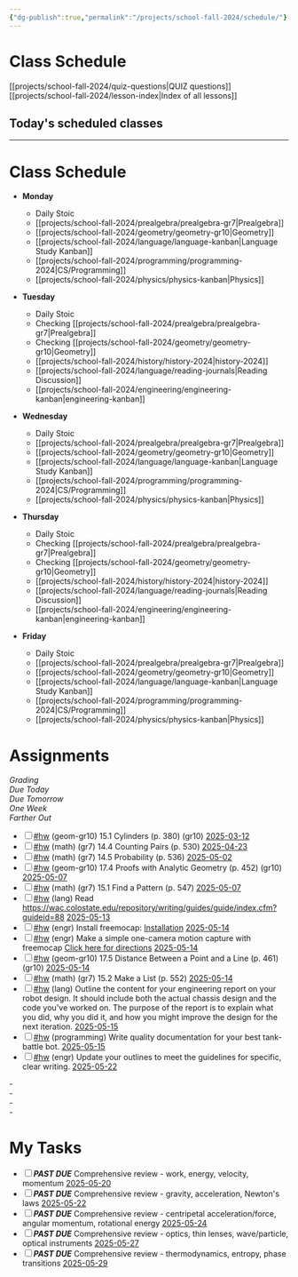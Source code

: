 ```yaml
---
{"dg-publish":true,"permalink":"/projects/school-fall-2024/schedule/"}
---
```



# Class Schedule

[[projects/school-fall-2024/quiz-questions\|QUIZ questions]]
[[projects/school-fall-2024/lesson-index\|Index of all lessons]]

## Today's scheduled classes

<div><ul class="dataview list-view-ul"></ul></div>

---

# Class Schedule

- **Monday**
    - Daily Stoic
    - [[projects/school-fall-2024/prealgebra/prealgebra-gr7\|Prealgebra]]
    - [[projects/school-fall-2024/geometry/geometry-gr10\|Geometry]]
    - [[projects/school-fall-2024/language/language-kanban\|Language Study Kanban]]
    - [[projects/school-fall-2024/programming/programming-2024\|CS/Programming]]
    - [[projects/school-fall-2024/physics/physics-kanban\|Physics]]

- **Tuesday**
    - Daily Stoic
    - Checking [[projects/school-fall-2024/prealgebra/prealgebra-gr7\|Prealgebra]] 
    - Checking [[projects/school-fall-2024/geometry/geometry-gr10\|Geometry]]
    - [[projects/school-fall-2024/history/history-2024\|history-2024]]
    - [[projects/school-fall-2024/language/reading-journals\|Reading Discussion]]
    - [[projects/school-fall-2024/engineering/engineering-kanban\|engineering-kanban]]

- **Wednesday**
    - Daily Stoic
    - [[projects/school-fall-2024/prealgebra/prealgebra-gr7\|Prealgebra]]
    - [[projects/school-fall-2024/geometry/geometry-gr10\|Geometry]]
    - [[projects/school-fall-2024/language/language-kanban\|Language Study Kanban]]
    - [[projects/school-fall-2024/programming/programming-2024\|CS/Programming]]
    - [[projects/school-fall-2024/physics/physics-kanban\|Physics]]
    
- **Thursday**
    - Daily Stoic
    - Checking [[projects/school-fall-2024/prealgebra/prealgebra-gr7\|Prealgebra]] 
    - Checking [[projects/school-fall-2024/geometry/geometry-gr10\|Geometry]]
    - [[projects/school-fall-2024/history/history-2024\|history-2024]]
    - [[projects/school-fall-2024/language/reading-journals\|Reading Discussion]]
    - [[projects/school-fall-2024/engineering/engineering-kanban\|engineering-kanban]]

- **Friday**
    - Daily Stoic
    - [[projects/school-fall-2024/prealgebra/prealgebra-gr7\|Prealgebra]]
    - [[projects/school-fall-2024/geometry/geometry-gr10\|Geometry]]
    - [[projects/school-fall-2024/language/language-kanban\|Language Study Kanban]]
    - [[projects/school-fall-2024/programming/programming-2024\|CS/Programming]]
    - [[projects/school-fall-2024/physics/physics-kanban\|Physics]]


# Assignments


<div><span><em>Grading</em></span></div><div><span><em>Due Today</em></span></div><div><span><em>Due Tomorrow</em></span></div><div><span><em>One Week</em></span></div><div><span><em>Farther Out</em></span></div><div><ul class="contains-task-list"><li data-task=" " class="dataview task-list-item"><input type="checkbox" class="dataview task-list-item-checkbox"><span><a href="#hw" class="tag" target="_blank" rel="noopener nofollow">#hw</a> (geom-gr10) 15.1 Cylinders  (p. 380) (gr10) <a data-href="2025-03-12" href="2025-03-12" class="internal-link" target="_blank" rel="noopener nofollow">2025-03-12</a></span></li><li data-task=" " class="dataview task-list-item"><input type="checkbox" class="dataview task-list-item-checkbox"><span><a href="#hw" class="tag" target="_blank" rel="noopener nofollow">#hw</a> (math) (gr7) 14.4 Counting Pairs (p. 530) <a data-href="2025-04-23" href="2025-04-23" class="internal-link" target="_blank" rel="noopener nofollow">2025-04-23</a></span></li><li data-task=" " class="dataview task-list-item"><input type="checkbox" class="dataview task-list-item-checkbox"><span><a href="#hw" class="tag" target="_blank" rel="noopener nofollow">#hw</a> (math) (gr7) 14.5 Probability (p. 536) <a data-href="2025-05-02" href="2025-05-02" class="internal-link" target="_blank" rel="noopener nofollow">2025-05-02</a></span></li><li data-task=" " class="dataview task-list-item"><input type="checkbox" class="dataview task-list-item-checkbox"><span><a href="#hw" class="tag" target="_blank" rel="noopener nofollow">#hw</a> (geom-gr10) 17.4 Proofs with Analytic Geometry  (p. 452) (gr10) <a data-href="2025-05-07" href="2025-05-07" class="internal-link" target="_blank" rel="noopener nofollow">2025-05-07</a></span></li><li data-task=" " class="dataview task-list-item"><input type="checkbox" class="dataview task-list-item-checkbox"><span><a href="#hw" class="tag" target="_blank" rel="noopener nofollow">#hw</a> (math) (gr7) 15.1 Find a Pattern (p. 547) <a data-href="2025-05-07" href="2025-05-07" class="internal-link" target="_blank" rel="noopener nofollow">2025-05-07</a></span></li><li data-task=" " class="dataview task-list-item"><input type="checkbox" class="dataview task-list-item-checkbox"><span><a href="#hw" class="tag" target="_blank" rel="noopener nofollow">#hw</a> (lang) Read <a rel="noopener nofollow" class="external-link" href="https://wac.colostate.edu/repository/writing/guides/guide/index.cfm?guideid=88" target="_blank">https://wac.colostate.edu/repository/writing/guides/guide/index.cfm?guideid=88</a> <a data-href="2025-05-13" href="2025-05-13" class="internal-link" target="_blank" rel="noopener nofollow">2025-05-13</a></span></li><li data-task=" " class="dataview task-list-item"><input type="checkbox" class="dataview task-list-item-checkbox"><span><a href="#hw" class="tag" target="_blank" rel="noopener nofollow">#hw</a> (engr) Install freemocap: <a data-tooltip-position="top" aria-label="https://freemocap.github.io/documentation/installation.html" rel="noopener nofollow" class="external-link" href="https://freemocap.github.io/documentation/installation.html" target="_blank">Installation</a>  <a data-href="2025-05-14" href="2025-05-14" class="internal-link" target="_blank" rel="noopener nofollow">2025-05-14</a></span></li><li data-task=" " class="dataview task-list-item"><input type="checkbox" class="dataview task-list-item-checkbox"><span><a href="#hw" class="tag" target="_blank" rel="noopener nofollow">#hw</a> (engr) Make a simple one-camera motion capture with freemocap <a data-tooltip-position="top" aria-label="https://freemocap.github.io/documentation/single-camera-recording.html" rel="noopener nofollow" class="external-link" href="https://freemocap.github.io/documentation/single-camera-recording.html" target="_blank">Click here for directions</a>  <a data-href="2025-05-14" href="2025-05-14" class="internal-link" target="_blank" rel="noopener nofollow">2025-05-14</a></span></li><li data-task=" " class="dataview task-list-item"><input type="checkbox" class="dataview task-list-item-checkbox"><span><a href="#hw" class="tag" target="_blank" rel="noopener nofollow">#hw</a> (geom-gr10) 17.5 Distance Between a Point and a Line  (p. 461) (gr10) <a data-href="2025-05-14" href="2025-05-14" class="internal-link" target="_blank" rel="noopener nofollow">2025-05-14</a></span></li><li data-task=" " class="dataview task-list-item"><input type="checkbox" class="dataview task-list-item-checkbox"><span><a href="#hw" class="tag" target="_blank" rel="noopener nofollow">#hw</a> (math) (gr7) 15.2 Make a List (p. 552) <a data-href="2025-05-14" href="2025-05-14" class="internal-link" target="_blank" rel="noopener nofollow">2025-05-14</a></span></li><li data-task=" " class="dataview task-list-item"><input type="checkbox" class="dataview task-list-item-checkbox"><span><a href="#hw" class="tag" target="_blank" rel="noopener nofollow">#hw</a> (lang) Outline the content for your engineering report on your robot design. It should include both the actual chassis design and the code you've worked on. The purpose of the report is to explain what you did, why you did it, and how you might improve the design for the next iteration. <a data-href="2025-05-15" href="2025-05-15" class="internal-link" target="_blank" rel="noopener nofollow">2025-05-15</a></span></li><li data-task=" " class="dataview task-list-item"><input type="checkbox" class="dataview task-list-item-checkbox"><span><a href="#hw" class="tag" target="_blank" rel="noopener nofollow">#hw</a> (programming) Write quality documentation for your best tank-battle bot. <a data-href="2025-05-15" href="2025-05-15" class="internal-link" target="_blank" rel="noopener nofollow">2025-05-15</a></span></li><li data-task=" " class="dataview task-list-item"><input type="checkbox" class="dataview task-list-item-checkbox"><span><a href="#hw" class="tag" target="_blank" rel="noopener nofollow">#hw</a> (engr) Update your outlines to meet the guidelines for specific, clear writing.  <a data-href="2025-05-22" href="2025-05-22" class="internal-link" target="_blank" rel="noopener nofollow">2025-05-22</a></span></li></ul></div><div><span>-</span></div><div><span>-</span></div><div><span>-</span></div><div><span>-</span></div>

# My Tasks

<div><ul class="contains-task-list"><li data-task=" " class="dataview task-list-item"><input type="checkbox" class="dataview task-list-item-checkbox"><span><strong><em>PAST DUE</em></strong> Comprehensive review - work, energy, velocity, momentum <a data-href="2025-05-20" href="2025-05-20" class="internal-link" target="_blank" rel="noopener nofollow">2025-05-20</a></span></li><li data-task=" " class="dataview task-list-item"><input type="checkbox" class="dataview task-list-item-checkbox"><span><strong><em>PAST DUE</em></strong> Comprehensive review - gravity, acceleration, Newton's laws <a data-href="2025-05-22" href="2025-05-22" class="internal-link" target="_blank" rel="noopener nofollow">2025-05-22</a></span></li><li data-task=" " class="dataview task-list-item"><input type="checkbox" class="dataview task-list-item-checkbox"><span><strong><em>PAST DUE</em></strong> Comprehensive review - centripetal acceleration/force, angular momentum, rotational energy <a data-href="2025-05-24" href="2025-05-24" class="internal-link" target="_blank" rel="noopener nofollow">2025-05-24</a></span></li><li data-task=" " class="dataview task-list-item"><input type="checkbox" class="dataview task-list-item-checkbox"><span><strong><em>PAST DUE</em></strong> Comprehensive review - optics, thin lenses, wave/particle, optical instruments <a data-href="2025-05-27" href="2025-05-27" class="internal-link" target="_blank" rel="noopener nofollow">2025-05-27</a></span></li><li data-task=" " class="dataview task-list-item"><input type="checkbox" class="dataview task-list-item-checkbox"><span><strong><em>PAST DUE</em></strong> Comprehensive review - thermodynamics, entropy, phase transitions <a data-href="2025-05-29" href="2025-05-29" class="internal-link" target="_blank" rel="noopener nofollow">2025-05-29</a></span></li></ul></div>
